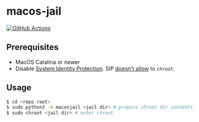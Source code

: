 # macos-jail

[![GitHub Actions](https://github.com/slonopotamus/macos-jail/workflows/CI/badge.svg?branch=master)](https://github.com/slonopotamus/macos-jail/actions/workflows/ci.yml?query=branch%3Amaster)

## Prerequisites

* MacOS Catalina or newer
* Disable [System Identity Protection](https://developer.apple.com/documentation/security/disabling_and_enabling_system_integrity_protection). 
SIP [doesn't allow](https://github.com/containerd/containerd/discussions/5525#discussioncomment-2685649) to `chroot`.

## Usage

```bash
$ cd <repo root>
$ sudo python3 -m macosjail <jail dir> # prepare chroot dir contents
$ sudo chroot <jail dir> # enter chroot
```
